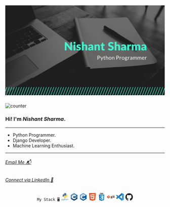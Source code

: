 <h1 align="center">
 <img src="https://github.com/nishant-ai/nishant-ai/blob/main/Python%20Developer.png" />
</h1>

![counter](https://enrietaqe0twvws.m.pipedream.net)

<h3> Hi! I'm <i>Nishant Sharma</i>. </h3>
<hr>
<ul>
  <li>Python Programmer.</li>
  <li>Django Developer.</li>
  <li>Machine Learning Enthusiast.</li>
</ul>
<hr>

<p>
 <a href = "mailto: nishant-ai@outlook.com"><h6>Email Me 📬</h6></a>
 </p>
 <p>
<a href = "https://www.linkedin.com/in/nishantsh20"><h6>Connect via LinkedIn 🔗</h6></a>
 </p>
 
 <p align="center">
 <code>My Stack 🖥</code>
  <code><img title="Python" height="25" src="https://raw.githubusercontent.com/devicons/devicon/master/icons/python/python-original-wordmark.svg"></code>
  <code><img title="C++" height="25" src="https://raw.githubusercontent.com/github/explore/80688e429a7d4ef2fca1e82350fe8e3517d3494d/topics/cpp/cpp.png"></code>
  <code><img title="C" height="25" src="https://raw.githubusercontent.com/devicons/devicon/2ae2a900d2f041da66e950e4d48052658d850630/icons/c/c-original.svg"></code>
  <code><img title="HTML5" height="25" src="https://raw.githubusercontent.com/devicons/devicon/2ae2a900d2f041da66e950e4d48052658d850630/icons/html5/html5-original.svg"></code>
  <code><img title="CSS" height="25" src="https://raw.githubusercontent.com/devicons/devicon/master/icons/css3/css3-original-wordmark.svg"></code>
  <code><img title="Git" height="25" src="https://raw.githubusercontent.com/github/explore/80688e429a7d4ef2fca1e82350fe8e3517d3494d/topics/git/git.png"></code>
  <code><img title="Visual Studio Code" height="25" src="https://raw.githubusercontent.com/devicons/devicon/2ae2a900d2f041da66e950e4d48052658d850630/icons/vscode/vscode-original.svg"></code>
  <code><img title="GitHub" height="25" src="https://raw.githubusercontent.com/devicons/devicon/2ae2a900d2f041da66e950e4d48052658d850630/icons/github/github-original.svg"></code>
</code>
</p>
